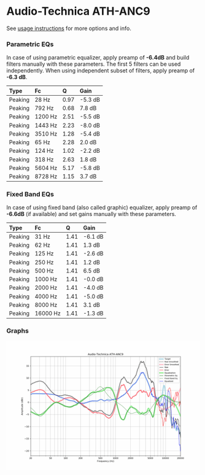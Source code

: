 # Audio-Technica ATH-ANC9
See [usage instructions](https://github.com/jaakkopasanen/AutoEq#usage) for more options and info.

### Parametric EQs
In case of using parametric equalizer, apply preamp of **-6.4dB** and build filters manually
with these parameters. The first 5 filters can be used independently.
When using independent subset of filters, apply preamp of **-6.3 dB**.

| Type    | Fc      |    Q | Gain    |
|:--------|:--------|:-----|:--------|
| Peaking | 28 Hz   | 0.97 | -5.3 dB |
| Peaking | 792 Hz  | 0.68 | 7.8 dB  |
| Peaking | 1200 Hz | 2.51 | -5.5 dB |
| Peaking | 1443 Hz | 2.23 | -8.0 dB |
| Peaking | 3510 Hz | 1.28 | -5.4 dB |
| Peaking | 65 Hz   | 2.28 | 2.0 dB  |
| Peaking | 124 Hz  | 1.02 | -2.2 dB |
| Peaking | 318 Hz  | 2.63 | 1.8 dB  |
| Peaking | 5604 Hz | 5.17 | -5.8 dB |
| Peaking | 8728 Hz | 1.15 | 3.7 dB  |

### Fixed Band EQs
In case of using fixed band (also called graphic) equalizer, apply preamp of **-6.6dB**
(if available) and set gains manually with these parameters.

| Type    | Fc       |    Q | Gain    |
|:--------|:---------|:-----|:--------|
| Peaking | 31 Hz    | 1.41 | -6.1 dB |
| Peaking | 62 Hz    | 1.41 | 1.3 dB  |
| Peaking | 125 Hz   | 1.41 | -2.6 dB |
| Peaking | 250 Hz   | 1.41 | 1.2 dB  |
| Peaking | 500 Hz   | 1.41 | 6.5 dB  |
| Peaking | 1000 Hz  | 1.41 | -0.0 dB |
| Peaking | 2000 Hz  | 1.41 | -4.0 dB |
| Peaking | 4000 Hz  | 1.41 | -5.0 dB |
| Peaking | 8000 Hz  | 1.41 | 3.1 dB  |
| Peaking | 16000 Hz | 1.41 | -1.3 dB |

### Graphs
![](./Audio-Technica%20ATH-ANC9.png)